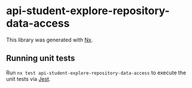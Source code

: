 # api-student-explore-repository-data-access

This library was generated with [Nx](https://nx.dev).

## Running unit tests

Run `nx test api-student-explore-repository-data-access` to execute the unit tests via [Jest](https://jestjs.io).
